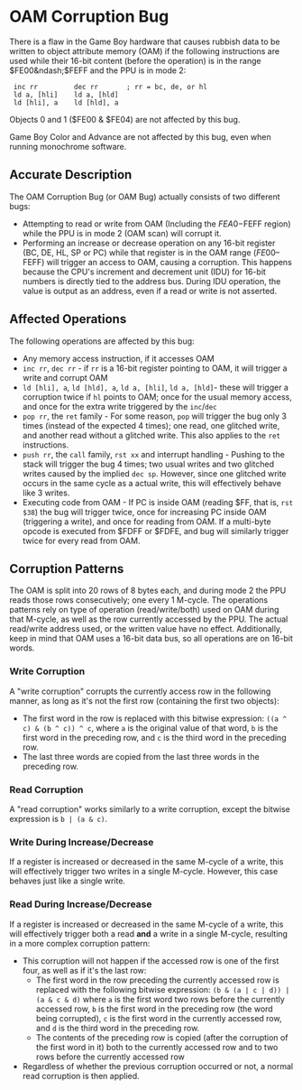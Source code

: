 # OAM Corruption Bug

There is a flaw in the Game Boy hardware that causes rubbish data to be written
to object attribute memory (OAM) if the following instructions are used while their 16-bit content
(before the operation) is in the range $FE00&ndash;$FEFF and the PPU is in mode 2:

```rgbasm
 inc rr         dec rr       ; rr = bc, de, or hl
 ld a, [hli]    ld a, [hld]
 ld [hli], a    ld [hld], a
```

Objects 0 and 1 ($FE00 & $FE04) are not affected by this bug.

Game Boy Color and Advance are not affected by this bug, even when
running monochrome software.

## Accurate Description

The OAM Corruption Bug (or OAM Bug) actually consists of two different bugs:

- Attempting to read or write from OAM (Including the $FEA0-$FEFF
  region) while the PPU is in mode 2 (OAM scan) will corrupt it.
- Performing an increase or decrease operation on any 16-bit register
  (BC, DE, HL, SP or PC) while that register is in the OAM range
  ($FE00–$FEFF) will trigger an access to OAM, causing a corruption.
  This happens because the CPU's increment and decrement unit (IDU)
  for 16-bit numbers is directly tied to the address bus.
  During IDU operation, the value is output as an address,
  even if a read or write is not asserted.

## Affected Operations

The following operations are affected by this bug:

- Any memory access instruction, if it accesses OAM
- `inc rr`, `dec rr` - if `rr` is a 16-bit register pointing to OAM,
  it will trigger a write and corrupt OAM
- `ld [hli], a`, `ld [hld], a`, `ld a, [hli]`, `ld a, [hld]`- these
  will trigger a corruption twice if `hl` points to OAM; once for the
  usual memory access, and once for the extra write triggered by the
  `inc`/`dec`
- `pop rr`, the `ret` family - For some reason, `pop` will trigger the
  bug only 3 times (instead of the expected 4 times); one read, one
  glitched write, and another read without a glitched write. This also
  applies to the `ret` instructions.
- `push rr`, the `call` family, `rst xx` and interrupt handling -
  Pushing to the stack will trigger the bug 4 times; two usual writes
  and two glitched writes caused by the implied `dec sp`. However, since one
  glitched write occurs in the same cycle as a actual write, this will
  effectively behave like 3 writes.
- Executing code from OAM - If PC is inside OAM (reading $FF,
  that is, `rst $38`) the bug will trigger twice, once for increasing PC
  inside OAM (triggering a write), and once for reading from OAM. If a
  multi-byte opcode is executed from $FDFF or $FDFE, and bug will
  similarly trigger twice for every read from OAM.

## Corruption Patterns

The OAM is split into 20 rows of 8 bytes each, and during mode 2 the PPU
reads those rows consecutively; one every 1 M-cycle. The operations
patterns rely on type of operation (read/write/both) used on OAM during
that M-cycle, as well as the row currently accessed by the PPU. The
actual read/write address used, or the written value have no effect.
Additionally, keep in mind that OAM uses a 16-bit data bus, so all
operations are on 16-bit words.

### Write Corruption

A "write corruption" corrupts the currently access row in the following
manner, as long as it's not the first row (containing the first two
objects):

- The first word in the row is replaced with this bitwise expression:
  `((a ^ c) & (b ^ c)) ^ c`, where `a` is the original value of that
  word, `b` is the first word in the preceding row, and `c` is the
  third word in the preceding row.
- The last three words are copied from the last three words in the
  preceding row.

### Read Corruption

A "read corruption" works similarly to a write corruption, except the
bitwise expression is `b | (a & c)`.

### Write During Increase/Decrease

If a register is increased or decreased in the same M-cycle of a write,
this will effectively trigger two writes in a single M-cycle. However,
this case behaves just like a single write.

### Read During Increase/Decrease

If a register is increased or decreased in the same M-cycle of a write,
this will effectively trigger both a read **and** a write in a single
M-cycle, resulting in a more complex corruption pattern:

- This corruption will not happen if the accessed row is one of the
  first four, as well as if it's the last row:
  - The first word in the row preceding the currently accessed row
    is replaced with the following bitwise expression:
    `(b & (a | c | d)) | (a & c & d)` where `a` is the first word
    two rows before the currently accessed row, `b` is the first
    word in the preceding row (the word being corrupted), `c` is the
    first word in the currently accessed row, and `d` is the third
    word in the preceding row.
  - The contents of the preceding row is copied (after the
    corruption of the first word in it) both to the currently
    accessed row and to two rows before the currently accessed row
- Regardless of whether the previous corruption occurred or not, a
  normal read corruption is then applied.
